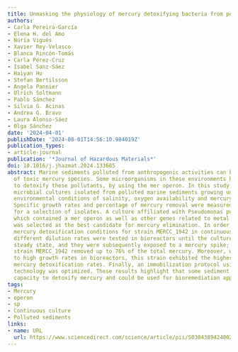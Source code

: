 ```yaml
---
title: Unmasking the physiology of mercury detoxifying bacteria from polluted sediments
authors:
- Carla Pereira-García
- Elena H. del Amo
- Núria Vigués
- Xavier Rey-Velasco
- Blanca Rincón-Tomás
- Carla Pérez-Cruz
- Isabel Sanz-Sáez
- Haiyan Hu
- Stefan Bertilsson
- Angela Pannier
- Ulrich Soltmann
- Pablo Sánchez
- Silvia G. Acinas
- Andrea G. Bravo
- Laura Alonso-Sáez
- Olga Sánchez
date: '2024-04-01'
publishDate: '2024-08-01T14:56:10.984019Z'
publication_types:
- article-journal
publication: '*Journal of Hazardous Materials*'
doi: 10.1016/j.jhazmat.2024.133685
abstract: Marine sediments polluted from anthropogenic activities can be major reservoirs
  of toxic mercury species. Some microorganisms in these environments have the capacity
  to detoxify these pollutants, by using the mer operon. In this study, we characterized
  microbial cultures isolated from polluted marine sediments growing under diverse
  environmental conditions of salinity, oxygen availability and mercury tolerance.
  Specific growth rates and percentage of mercury removal were measured in batch cultures
  for a selection of isolates. A culture affiliated with Pseudomonas putida (MERCC_1942),
  which contained a mer operon as well as other genes related to metal resistances,
  was selected as the best candidate for mercury elimination. In order to optimize
  mercury detoxification conditions for strain MERCC_1942 in continuous culture, three
  different dilution rates were tested in bioreactors until the cultures achieved
  steady state, and they were subsequently exposed to a mercury spike; after 24 h,
  strain MERCC_1942 removed up to 76% of the total mercury. Moreover, when adapted
  to high growth rates in bioreactors, this strain exhibited the highest specific
  mercury detoxification rates. Finally, an immobilization protocol using the sol-gel
  technology was optimized. These results highlight that some sediment bacteria show
  capacity to detoxify mercury and could be used for bioremediation applications.
tags:
- Mercury
- operon
- sp
- Continuous culture
- Polluted sediments
links:
- name: URL
  url: https://www.sciencedirect.com/science/article/pii/S0304389424002644
---
```

